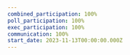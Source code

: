 ```yaml
---
combined_participation: 100%
poll_participation: 100%
exec_participation: 100%
communication: 100%
start_date: 2023-11-13T00:00:00.000Z
---
```

